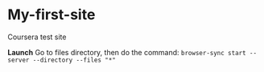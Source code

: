 # My-first-site
Coursera test site

**Launch**
Go to files directory, then do the command:
```browser-sync start --server --directory --files "*"```
